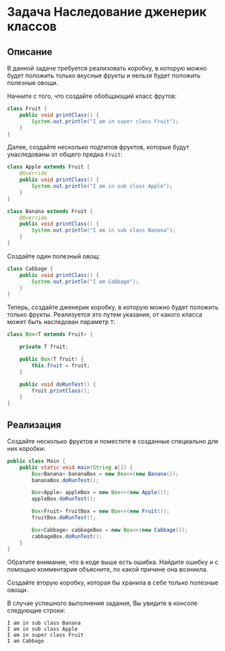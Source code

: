 # Задача Наследование дженерик классов

## Описание
В данной задаче требуется реализовать коробку, в которую можно будет положить только вкусные фрукты и нельзя будет положить полезные овощи.

Начните с того, что создайте обобщающий класс фрутов:
```java
class Fruit {
    public void printClass() {
        System.out.println("I am in super class Fruit");
    }
}
```

Далее, создайте несколько подтипов фруктов, которые будут унаследованы от общего предка `Fruit`:
```java
class Apple extends Fruit {
    @Override
    public void printClass() {
        System.out.println("I am in sub class Apple");
    }
}

class Banana extends Fruit {
    @Override
    public void printClass() {
        System.out.println("I am in sub class Banana");
    }
}
```

Создайте один полезный овощ:
```java
class Cabbage {
    public void printClass() {
        System.out.println("I am Cabbage");
    }
}
```

Теперь, создайте дженерик коробку, в которую можно будет положить только фрукты. Реализуется это путем указания, от какого класса может быть наследован параметр `T`:
```java
class Box<T extends Fruit> {

    private T fruit;

    public Box(T fruit) {
        this.fruit = fruit;
    }

    public void doRunTest() {
        fruit.printClass();
    }
}
```

## Реализация
Создайте несколько фруктов и поместите в созданные специально для них коробки:
```java
public class Main {
    public static void main(String a[]) {
        Box<Banana> bananaBox = new Box<>(new Banana());
        bananaBox.doRunTest();

        Box<Apple> appleBox = new Box<>(new Apple());
        appleBox.doRunTest();

        Box<Fruit> fruitBox = new Box<>(new Fruit());
        fruitBox.doRunTest();

        Box<Cabbage> cabbageBox = new Box<>(new Cabbage());
        cabbageBox.doRunTest();
    }
}
```

Обратите внимание, что в коде выше есть ошибка. Найдите ошибку и с помощью комментария объясните, по какой причине она возникла.

Создайте вторую коробку, которая бы хранила в себе только полезные овощи.

В случае успешного выполнения задания, Вы увидите в консоле следующие строки:
```
I am in sub class Banana
I am in sub class Apple
I am in super class Fruit
I am Cabbage
```